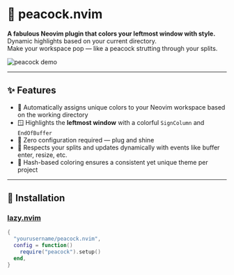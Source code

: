 # 🦚 peacock.nvim

**A fabulous Neovim plugin that colors your leftmost window with style.**  
Dynamic highlights based on your current directory.  
Make your workspace pop — like a peacock strutting through your splits.

![peacock demo](https://user-images.githubusercontent.com/your-demo-gif-url.gif)

---

## ✨ Features

- 🎨 Automatically assigns unique colors to your Neovim workspace based on the working directory
- 🪟 Highlights the **leftmost window** with a colorful `SignColumn` and `EndOfBuffer`
- 🎯 Zero configuration required — plug and shine
- 💫 Respects your splits and updates dynamically with events like buffer enter, resize, etc.
- 🧠 Hash-based coloring ensures a consistent yet unique theme per project

---

## 🚀 Installation

### [lazy.nvim](https://github.com/folke/lazy.nvim)

```lua
{
  "yourusername/peacock.nvim",
  config = function()
    require("peacock").setup()
  end,
}
